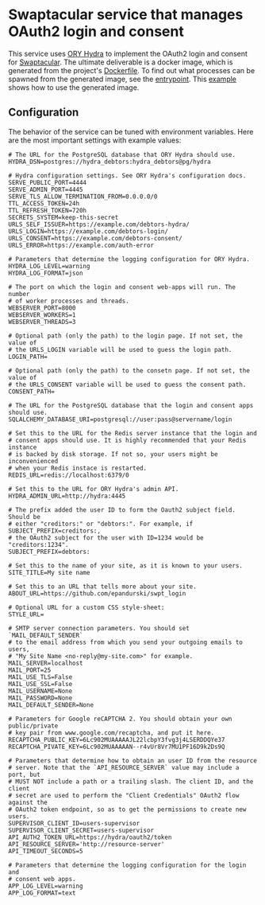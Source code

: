 Swaptacular service that manages OAuth2 login and consent
=========================================================

This service uses [ORY Hydra](https://www.ory.sh/hydra/docs/) to
implement the OAuth2 login and consent for
[Swaptacular](https://github.com/epandurski/swaptacular). The ultimate
deliverable is a docker image, which is generated from the project's
[Dockerfile](https://github.com/epandurski/swpt_login/blob/master/Dockerfile). To
find out what processes can be spawned from the generated image, see
the
[entrypoint](https://github.com/epandurski/swpt_login/blob/master/docker/entrypoint.sh). This
[example](https://github.com/epandurski/swpt_debtors/blob/master/docker-compose-all.yml)
shows how to use the generated image.


Configuration
-------------

The behavior of the service can be tuned with environment variables.
Here are the most important settings with example values:

```shell
# The URL for the PostgreSQL database that ORY Hydra should use.
HYDRA_DSN=postgres://hydra_debtors:hydra_debtors@pg/hydra

# Hydra configuration settings. See ORY Hydra's configuration docs.
SERVE_PUBLIC_PORT=4444
SERVE_ADMIN_PORT=4445
SERVE_TLS_ALLOW_TERMINATION_FROM=0.0.0.0/0
TTL_ACCESS_TOKEN=24h
TTL_REFRESH_TOKEN=720h
SECRETS_SYSTEM=keep-this-secret
URLS_SELF_ISSUER=https://example.com/debtors-hydra/
URLS_LOGIN=https://example.com/debtors-login/
URLS_CONSENT=https://example.com/debtors-consent/
URLS_ERROR=https://example.com/auth-error

# Parameters that determine the logging configuration for ORY Hydra.
HYDRA_LOG_LEVEL=warning
HYDRA_LOG_FORMAT=json

# The port on which the login and consent web-apps will run. The number
# of worker processes and threads.
WEBSERVER_PORT=8000
WEBSERVER_WORKERS=1
WEBSERVER_THREADS=3

# Optional path (only the path) to the login page. If not set, the value of
# the URLS_LOGIN variable will be used to guess the login path.
LOGIN_PATH=

# Optional path (only the path) to the consetn page. If not set, the value of
# the URLS_CONSENT variable will be used to guess the consent path.
CONSENT_PATH=

# The URL for the PostgreSQL database that the login and consent apps should use.
SQLALCHEMY_DATABASE_URI=postgresql://user:pass@servername/login

# Set this to the URL for the Redis server instance that the login and
# consent apps should use. It is highly recommended that your Redis instance
# is backed by disk storage. If not so, your users might be inconvenienced
# when your Redis instace is restarted.
REDIS_URL=redis://localhost:6379/0

# Set this to the URL for ORY Hydra's admin API.
HYDRA_ADMIN_URL=http://hydra:4445

# The prefix added the user ID to form the Oauth2 subject field. Should be
# either "creditors:" or "debtors:". For example, if SUBJECT_PREFIX=creditors:,
# the OAuth2 subject for the user with ID=1234 would be "creditors:1234".
SUBJECT_PREFIX=debtors:

# Set this to the name of your site, as it is known to your users.
SITE_TITLE=My site name

# Set this to an URL that tells more about your site.
ABOUT_URL=https://github.com/epandurski/swpt_login

# Optional URL for a custom CSS style-sheet:
STYLE_URL=

# SMTP server connection parameters. You should set `MAIL_DEFAULT_SENDER`
# to the email address from which you send your outgoing emails to users,
# "My Site Name <no-reply@my-site.com>" for example.
MAIL_SERVER=localhost
MAIL_PORT=25
MAIL_USE_TLS=False
MAIL_USE_SSL=False
MAIL_USERNAME=None
MAIL_PASSWORD=None
MAIL_DEFAULT_SENDER=None

# Parameters for Google reCAPTCHA 2. You should obtain your own public/private
# key pair from www.google.com/recaptcha, and put it here.
RECAPTCHA_PUBLIC_KEY=6Lc902MUAAAAAJL22lcbpY3fvg3j4LSERDDQYe37
RECAPTCHA_PIVATE_KEY=6Lc902MUAAAAAN--r4vUr8Vr7MU1PF16D9k2Ds9Q

# Parameters that determine how to obtain an user ID from the resource
# server. Note that the `API_RESOURCE_SERVER` value may include a port, but
# MUST NOT include a path or a trailing slash. The client ID, and the client
# secret are used to perform the "Client Credentials" OAuth2 flow against the
# OAuth2 token endpoint, so as to get the permissions to create new users.
SUPERVISOR_CLIENT_ID=users-supervisor
SUPERVISOR_CLIENT_SECRET=users-supervisor
API_AUTH2_TOKEN_URL=https://hydra/oauth2/token
API_RESOURCE_SERVER='http://resource-server'
API_TIMEOUT_SECONDS=5

# Parameters that determine the logging configuration for the login and
# consent web apps.
APP_LOG_LEVEL=warning
APP_LOG_FORMAT=text
```
